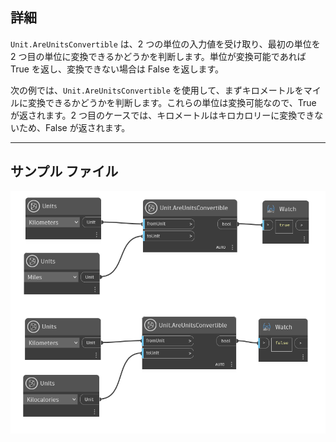 ## 詳細
`Unit.AreUnitsConvertible` は、2 つの単位の入力値を受け取り、最初の単位を 2 つ目の単位に変換できるかどうかを判断します。単位が変換可能であれば True を返し、変換できない場合は False を返します。

次の例では、`Unit.AreUnitsConvertible` を使用して、まずキロメートルをマイルに変換できるかどうかを判断します。これらの単位は変換可能なので、True が返されます。2 つ目のケースでは、キロメートルはキロカロリーに変換できないため、False が返されます。
___
## サンプル ファイル

![Unit.AreUnitsConvertible](./DynamoUnits.Unit.AreUnitsConvertible_img.jpg)

